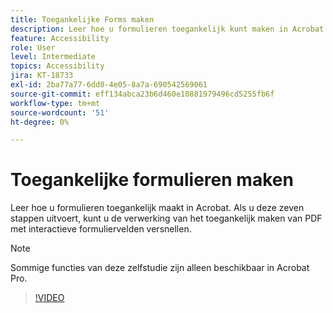 ```yaml
---
title: Toegankelijke Forms maken
description: Leer hoe u formulieren toegankelijk kunt maken in Acrobat
feature: Accessibility
role: User
level: Intermediate
topics: Accessibility
jira: KT-18733
exl-id: 2ba77a77-6dd0-4e05-8a7a-690542569061
source-git-commit: eff134abca23b6d460e10881979496cd5255fb6f
workflow-type: tm+mt
source-wordcount: '51'
ht-degree: 0%

---
```


# Toegankelijke formulieren maken

Leer hoe u formulieren toegankelijk maakt in Acrobat. Als u deze zeven stappen uitvoert, kunt u de verwerking van het toegankelijk maken van PDF met interactieve formuliervelden versnellen.

>[!NOTE]
>
>Sommige functies van deze zelfstudie zijn alleen beschikbaar in Acrobat Pro.

>[!VIDEO](https://video.tv.adobe.com/v/3471668?captions=dut&quality=12&learn=on&hidetitle=true)

